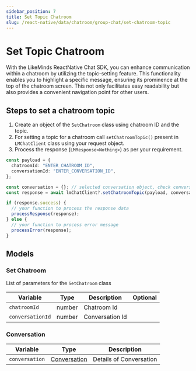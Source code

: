 ```yaml
---
sidebar_position: 7
title: Set Topic Chatroom
slug: /react-native/data/chatroom/group-chat/set-chatroom-topic
---
```


# Set Topic Chatroom

With the LikeMinds ReactNative Chat SDK, you can enhance communication within a chatroom by utilizing the topic-setting feature. This functionality enables you to highlight a specific message, ensuring its prominence at the top of the chatroom screen. This not only facilitates easy readability but also provides a convenient navigation point for other users.

## Steps to set a chatroom topic

1. Create an object of the `SetChatroom` class using chatroom ID and the topic.
2. For setting a topic for a chatroom call `setChatroomTopic()` present in `LMChatClient` class using your request object.
3. Process the response (`LMResponse<Nothing>`) as per your requirement.

```ts
const payload = {
  chatroomId: "ENTER_CHATROOM_ID",
  conversationId: "ENTER_CONVERSATION_ID",
};

const conversation = {}; // selected conversation object, check conversation model for reference.
const response = await lmChatClient?.setChatroomTopic(payload, conversation);

if (response.success) {
  // your function to process the response data
  processResponse(response);
} else {
  // your function to process error message
  processError(response);
}
```

## Models

### Set Chatroom

List of parameters for the `SetChatroom` class

| Variable         | Type   | Description     | Optional |
| ---------------- | ------ | --------------- | -------- |
| `chatroomId`     | number | Chatroom Id     |          |
| `conversationId` | number | Conversation Id |          |

### Conversation

| Variable       | Type                                         | Description             |
| -------------- | -------------------------------------------- | ----------------------- |
| `conversation` | [Conversation](../../Models/conversation.md) | Details of Conversation |
